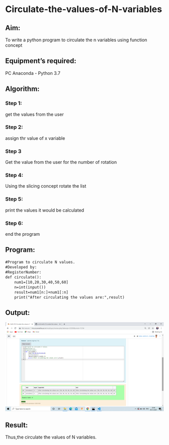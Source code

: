 # Circulate-the-values-of-N-variables
## Aim:
To write a python program to circulate the n variables using function concept
## Equipment’s required:
PC
Anaconda - Python 3.7
## Algorithm: 
### Step 1:  
get the values from the user
### Step 2: 
assign thr value of x variable 
### Step 3
Get the value from the user for the number of rotation
### Step 4: 
Using the slicing concept rotate the list

### Step 5: 
print the values it would be calculated
### Step 6: 
end the program
## Program:
~~~
#Program to circulate N values.
#Developed by: 
#RegisterNumber:
def circulate():
    num1=[10,20,30,40,50,60]
    n=int(input())
    result=num1[n:]+num1[:n]
    print("After circulating the values are:",result)
 ~~~

## Output:
![output](./d.png)

## Result: 
   Thus,the circulate the values of N variables.
